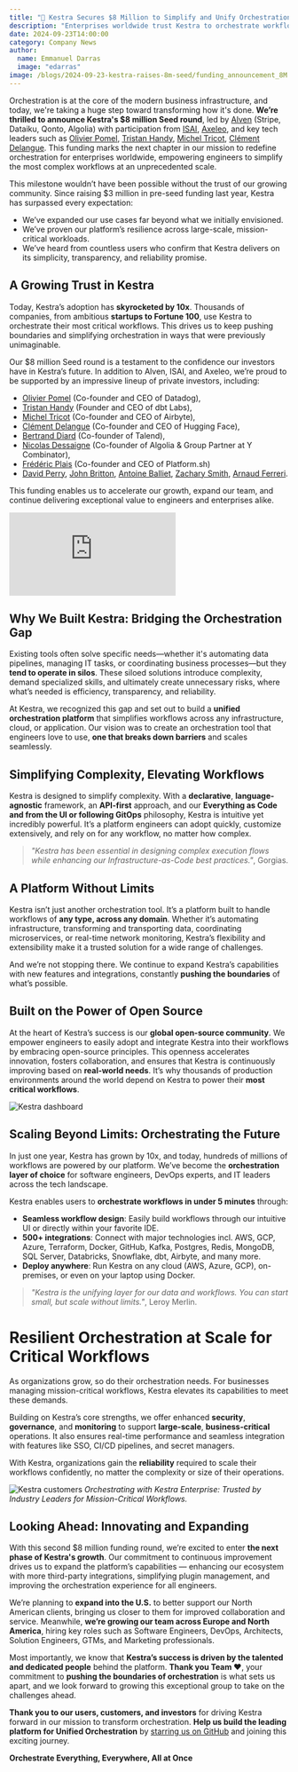 ```yaml
---
title: "🚀 Kestra Secures $8 Million to Simplify and Unify Orchestration for All Engineers"
description: "Enterprises worldwide trust Kestra to orchestrate workflows at any scale, and today, we are proud to announce our seed round, a testament to the strong adoption and confidence in our platform’s ability to power critical operations across industries."
date: 2024-09-23T14:00:00
category: Company News
author:
  name: Emmanuel Darras
  image: "edarras"
image: /blogs/2024-09-23-kestra-raises-8m-seed/funding_announcement_8M.jpg
---
```


Orchestration is at the core of the modern business infrastructure, and today, we're taking a huge step toward transforming how it's done. **We’re thrilled to announce Kestra's $8 million Seed round**, led by [Alven](https://alven.co/) (Stripe, Dataiku, Qonto, Algolia) with participation from [ISAI](https://www.isai.fr/), [Axeleo](https://www.axc.vc/), and key tech leaders such as [Olivier Pomel](https://www.linkedin.com/in/olivierpomel/), [Tristan Handy](https://www.linkedin.com/in/tristanhandy), [Michel Tricot](https://www.linkedin.com/in/micheltricot/), [Clément Delangue](https://www.linkedin.com/in/clementdelangue). This funding marks the next chapter in our mission to redefine orchestration for enterprises worldwide, empowering engineers to simplify the most complex workflows at an unprecedented scale.

This milestone wouldn’t have been possible without the trust of our growing community. Since raising $3 million in pre-seed funding last year, Kestra has surpassed every expectation:

- We’ve expanded our use cases far beyond what we initially envisioned.
- We’ve proven our platform’s resilience across large-scale, mission-critical workloads.
- We’ve heard from countless users who confirm that Kestra delivers on its simplicity, transparency, and reliability promise.

## A Growing Trust in Kestra

Today, Kestra’s adoption has **skyrocketed by 10x**. Thousands of companies, from ambitious **startups to Fortune 100**, use Kestra to orchestrate their most critical workflows. This drives us to keep pushing boundaries and simplifying orchestration in ways that were previously unimaginable.

Our $8 million Seed round is a testament to the confidence our investors have in Kestra’s future. In addition to Alven, ISAI, and Axeleo, we’re proud to be supported by an impressive lineup of private investors, including:

- [Olivier Pomel](https://www.linkedin.com/in/olivierpomel/) (Co-founder and CEO of Datadog),
- [Tristan Handy](https://www.linkedin.com/in/tristanhandy) (Founder and CEO of dbt Labs),
- [Michel Tricot](https://www.linkedin.com/in/micheltricot/) (Co-founder and CEO of Airbyte),
- [Clément Delangue](https://www.linkedin.com/in/clementdelangue) (Co-founder and CEO of Hugging Face),
- [Bertrand Diard](https://www.linkedin.com/in/bertranddiard) (Co-founder of Talend),
- [Nicolas Dessaigne](https://www.linkedin.com/in/nicolasdessaigne/) (Co-founder of Algolia & Group Partner at Y Combinator),
- [Frédéric Plais](https://www.linkedin.com/in/fplais/) (Co-founder and CEO of Platform.sh)
- [David Perry](https://www.linkedin.com/in/david-perry-8ab707/), [John Britton](https://www.linkedin.com/in/johndbritton/), [Antoine Balliet](https://www.linkedin.com/in/antoineballiet/), [Zachary Smith](https://www.linkedin.com/in/zsmith/), [Arnaud Ferreri](https://www.linkedin.com/in/arnaudferreri/).


This funding enables us to accelerate our growth, expand our team, and continue delivering exceptional value to engineers and enterprises alike.

<div class="video-container">
<iframe src="https://www.youtube.com/embed/kf1kSEyjErA?si=fuD04NhbaR4OvlVH" title="YouTube video player" frameborder="0" allow="accelerometer; autoplay; clipboard-write; encrypted-media; gyroscope; picture-in-picture; web-share" referrerpolicy="strict-origin-when-cross-origin" allowfullscreen></iframe>
</div>

## Why We Built Kestra: Bridging the Orchestration Gap

Existing tools often solve specific needs—whether it's automating data pipelines, managing IT tasks, or coordinating business processes—but they **tend to operate in silos**. These siloed solutions introduce complexity, demand specialized skills, and ultimately create unnecessary risks, where what’s needed is efficiency, transparency, and reliability.

At Kestra, we recognized this gap and set out to build a **unified orchestration platform** that simplifies workflows across any infrastructure, cloud, or application. Our vision was to create an orchestration tool that engineers love to use, **one that breaks down barriers** and scales seamlessly.

## Simplifying Complexity, Elevating Workflows

Kestra is designed to simplify complexity. With a **declarative**, **language-agnostic** framework, an **API-first** approach, and our **Everything as Code and from the UI or following GitOps** philosophy, Kestra is intuitive yet incredibly powerful. It’s a platform engineers can adopt quickly, customize extensively, and rely on for any workflow, no matter how complex.

> _"Kestra has been essential in designing complex execution flows while enhancing our Infrastructure-as-Code best practices."_, Gorgias.

## A Platform Without Limits

Kestra isn’t just another orchestration tool. It’s a platform built to handle workflows of **any type, across any domain**. Whether it’s automating infrastructure, transforming and transporting data, coordinating microservices, or real-time network monitoring, Kestra’s flexibility and extensibility make it a trusted solution for a wide range of challenges.


And we’re not stopping there. We continue to expand Kestra’s capabilities with new features and integrations, constantly **pushing the boundaries** of what’s possible.

## Built on the Power of Open Source

At the heart of Kestra’s success is our **global open-source community**. We empower engineers to easily adopt and integrate Kestra into their workflows by embracing open-source principles. This openness accelerates innovation, fosters collaboration, and ensures that Kestra is continuously improving based on **real-world needs**. It’s why thousands of production environments around the world depend on Kestra to power their **most critical workflows**.

![Kestra dashboard](/blogs/2024-09-23-kestra-raises-8m-seed/dashboard.jpg)

## Scaling Beyond Limits: Orchestrating the Future

In just one year, Kestra has grown by 10x, and today, hundreds of millions of workflows are powered by our platform. We’ve become the **orchestration layer of choice** for software engineers, DevOps experts, and IT leaders across the tech landscape.

Kestra enables users to **orchestrate workflows in under 5 minutes** through:

- **Seamless workflow design**: Easily build workflows through our intuitive UI or directly within your favorite IDE.
- **500+ integrations**: Connect with major technologies incl. AWS, GCP, Azure, Terraform, Docker, GitHub, Kafka, Postgres, Redis, MongoDB, SQL Server, Databricks, Snowflake, dbt, Airbyte, and many more.
- **Deploy anywhere**: Run Kestra on any cloud (AWS, Azure, GCP), on-premises, or even on your laptop using Docker.


> _"Kestra is the unifying layer for our data and workflows. You can start small, but scale without limits."_, Leroy Merlin.

# Resilient Orchestration at Scale for Critical Workflows

As organizations grow, so do their orchestration needs. For businesses managing mission-critical workflows, Kestra elevates its capabilities to meet these demands.

Building on Kestra’s core strengths, we offer enhanced **security**, **governance**, and **monitoring** to support **large-scale**, **business-critical** operations. It also ensures real-time performance and seamless integration with features like SSO, CI/CD pipelines, and secret managers.

With Kestra, organizations gain the **reliability** required to scale their workflows confidently, no matter the complexity or size of their operations.

![Kestra customers](/blogs/2024-09-23-kestra-raises-8m-seed/customers.jpg)
*Orchestrating with Kestra Enterprise: Trusted by Industry Leaders for Mission-Critical Workflows.*

## Looking Ahead: Innovating and Expanding

With this second $8 million funding round, we’re excited to enter **the next phase of Kestra's growth**. Our commitment to continuous improvement drives us to expand the platform’s capabilities — enhancing our ecosystem with more third-party integrations, simplifying plugin management, and improving the orchestration experience for all engineers.


We’re planning to **expand into the U.S.** to better support our North American clients, bringing us closer to them for improved collaboration and service. Meanwhile, **we’re growing our team across Europe and North America**, hiring key roles such as Software Engineers, DevOps, Architects, Solution Engineers, GTMs, and Marketing professionals.

Most importantly, we know that **Kestra’s success is driven by the talented and dedicated people** behind the platform. **Thank you Team ❤️**, your commitment to **pushing the boundaries of orchestration** is what sets us apart, and we look forward to growing this exceptional group to take on the challenges ahead.

**Thank you to our users, customers, and investors** for driving Kestra forward in our mission to transform orchestration. **Help us build the leading platform for Unified Orchestration** by [starring us on GitHub](https://go.kestra.io/github-fundraise) and joining this exciting journey.

**Orchestrate Everything, Everywhere, All at Once**
